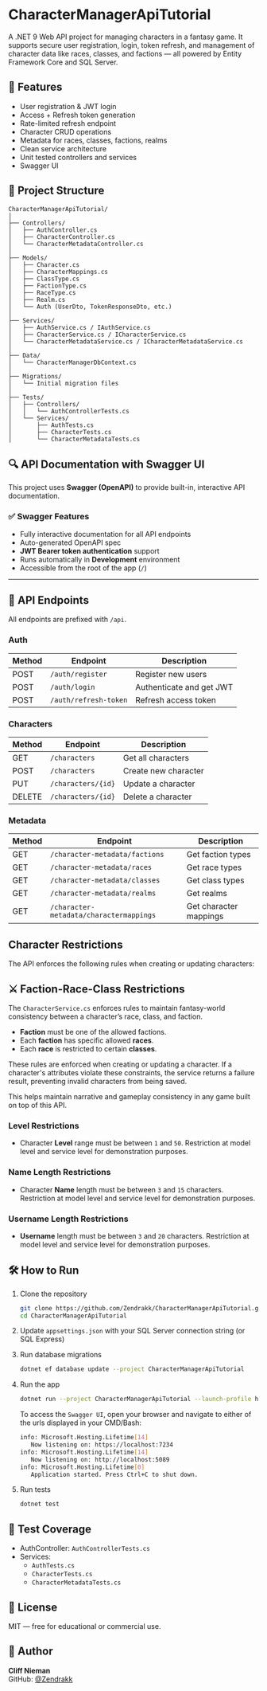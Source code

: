 # CharacterManagerApiTutorial

A .NET 9 Web API project for managing characters in a fantasy game. It supports secure user registration, login, token refresh, and management of character data like races, classes, and factions — all powered by Entity Framework Core and SQL Server.

## 🚀 Features

- User registration & JWT login
- Access + Refresh token generation
- Rate-limited refresh endpoint
- Character CRUD operations
- Metadata for races, classes, factions, realms
- Clean service architecture
- Unit tested controllers and services
- Swagger UI

## 🧱 Project Structure

```
CharacterManagerApiTutorial/
│
├── Controllers/
│   ├── AuthController.cs
│   ├── CharacterController.cs
│   └── CharacterMetadataController.cs
│
├── Models/
│   ├── Character.cs
│   ├── CharacterMappings.cs
│   ├── ClassType.cs
│   ├── FactionType.cs
│   ├── RaceType.cs
│   ├── Realm.cs
│   └── Auth (UserDto, TokenResponseDto, etc.)
│
├── Services/
│   ├── AuthService.cs / IAuthService.cs
│   ├── CharacterService.cs / ICharacterService.cs
│   └── CharacterMetadataService.cs / ICharacterMetadataService.cs
│
├── Data/
│   └── CharacterManagerDbContext.cs
│
├── Migrations/
│   └── Initial migration files
│
├── Tests/
│   ├── Controllers/
│   │   └── AuthControllerTests.cs
│   └── Services/
│       ├── AuthTests.cs
│       ├── CharacterTests.cs
│       └── CharacterMetadataTests.cs
```

## 🔍 API Documentation with Swagger UI

This project uses **Swagger (OpenAPI)** to provide built-in, interactive API documentation.

### ✅ Swagger Features
- Fully interactive documentation for all API endpoints
- Auto-generated OpenAPI spec
- **JWT Bearer token authentication** support
- Runs automatically in **Development** environment
- Accessible from the root of the app (`/`)

---

## 🔐 API Endpoints

All endpoints are prefixed with `/api`.

### Auth

| Method | Endpoint              | Description              |
|--------|-----------------------|--------------------------|
| POST   | `/auth/register`      | Register new users       |
| POST   | `/auth/login`         | Authenticate and get JWT |
| POST   | `/auth/refresh-token` | Refresh access token     |

### Characters

| Method | Endpoint          | Description              |
|--------|-------------------|--------------------------|
| GET    | `/characters`     | Get all characters       |
| POST   | `/characters`     | Create new character     |
| PUT    | `/characters/{id}`| Update a character       |
| DELETE | `/characters/{id}`| Delete a character       |

### Metadata

| Method | Endpoint             | Description                    |
|--------|----------------------|--------------------------------|
| GET    | `/character-metadata/factions`  | Get faction types   |
| GET    | `/character-metadata/races`     | Get race types      |
| GET    | `/character-metadata/classes`   | Get class types     |
| GET    | `/character-metadata/realms`    | Get realms          |
| GET    | `/character-metadata/charactermappings`    | Get character mappings          |

## Character Restrictions

The API enforces the following rules when creating or updating characters:

## ⚔️ Faction-Race-Class Restrictions

The `CharacterService.cs` enforces rules to maintain fantasy-world consistency between a character’s race, class, and faction.

- **Faction** must be one of the allowed factions.
- Each **faction** has specific allowed **races**.
- Each **race** is restricted to certain **classes**.

These rules are enforced when creating or updating a character. If a character's attributes violate these constraints, the service returns a failure result, preventing invalid characters from being saved.

This helps maintain narrative and gameplay consistency in any game built on top of this API.

### Level Restrictions

- Character **Level** range must be between `1` and `50`. Restriction at model level and service level for demonstration purposes.

### Name Length Restrictions

- Character **Name** length must be between `3` and `15` characters. Restriction at model level and service level for demonstration purposes.

### Username Length Restrictions

- **Username** length must be between `3` and `20` characters. Restriction at model level and service level for demonstration purposes.

## 🛠 How to Run

1. Clone the repository
   ```bash
   git clone https://github.com/Zendrakk/CharacterManagerApiTutorial.git
   cd CharacterManagerApiTutorial
   ```

2. Update `appsettings.json` with your SQL Server connection string (or SQL Express)

3. Run database migrations
   ```bash
   dotnet ef database update --project CharacterManagerApiTutorial
   ```

4. Run the app
   ```bash
   dotnet run --project CharacterManagerApiTutorial --launch-profile https
   ```
   To access the `Swagger UI`, open your browser and navigate to either of the urls displayed in your CMD/Bash:
   ```bash
   info: Microsoft.Hosting.Lifetime[14]
      Now listening on: https://localhost:7234
   info: Microsoft.Hosting.Lifetime[14]
      Now listening on: http://localhost:5089
   info: Microsoft.Hosting.Lifetime[0]
      Application started. Press Ctrl+C to shut down.
   ```

5. Run tests
   ```bash
   dotnet test
   ```

## 🧪 Test Coverage

- AuthController: `AuthControllerTests.cs`
- Services:
  - `AuthTests.cs`
  - `CharacterTests.cs`
  - `CharacterMetadataTests.cs`

## 📝 License

MIT — free for educational or commercial use.

## 👤 Author

**Cliff Nieman**  
GitHub: [@Zendrakk](https://github.com/Zendrakk) 
